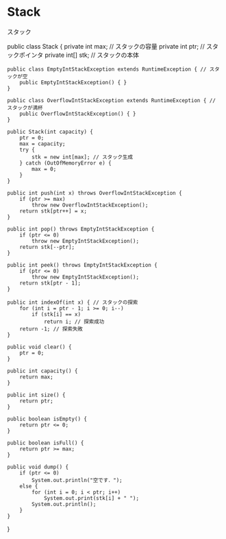 # Stack
スタック

public class Stack {
	private int max; // スタックの容量
	private int ptr; // スタックポインタ
	private int[] stk; // スタックの本体
	
	public class EmptyIntStackException extends RuntimeException { // スタックが空
		public EmptyIntStackException() { }
	}
	
	public class OverflowIntStackException extends RuntimeException { // スタックが満杯
		public OverflowIntStackException() { }
	}
	
	public Stack(int capacity) {
		ptr = 0;
		max = capacity;
		try {
			stk = new int[max]; // スタック生成
		} catch (OutOfMemoryError e) {
			max = 0;
		}
	}
	
	public int push(int x) throws OverflowIntStackException {
		if (ptr >= max)
			throw new OverflowIntStackException();
		return stk[ptr++] = x;
	}
	
	public int pop() throws EmptyIntStackException {
		if (ptr <= 0)
			throw new EmptyIntStackException();
		return stk[‐‐ptr];
	}
	
	public int peek() throws EmptyIntStackException {
		if (ptr <= 0)
			throw new EmptyIntStackException();
		return stk[ptr ‐ 1];
	}
	
	public int indexOf(int x) { // スタックの探索
		for (int i = ptr ‐ 1; i >= 0; i‐‐)
			if (stk[i] == x)
				return i; // 探索成功
		return ‐1; // 探索失敗
	}
	
	public void clear() {
		ptr = 0;
	}
	
	public int capacity() {
		return max;
	}
	
	public int size() {
		return ptr;
	}
	
	public boolean isEmpty() {
		return ptr <= 0;
	}
	
	public boolean isFull() {
		return ptr >= max;
	}
	
	public void dump() {
		if (ptr <= 0)
			System.out.println("空です．");
		else {
			for (int i = 0; i < ptr; i++)
				System.out.print(stk[i] + " ");
			System.out.println();
		}
	}
}
